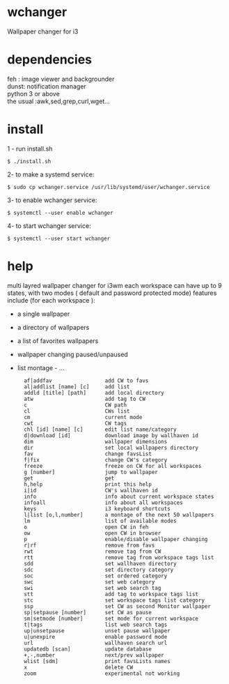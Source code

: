 # wchanger

Wallpaper changer for i3

# dependencies

feh : image viewer and backgrounder<br>
dunst: notification manager<br>
python 3 or above <br>
the usual :awk,sed,grep,curl,wget...

# install

1 - run install.sh

    $ ./install.sh

2- to make a systemd service:

    $ sudo cp wchanger.service /usr/lib/systemd/user/wchanger.service

3- to enable wchanger service:

    $ systemctl --user enable wchanger

4- to start wchanger service:

    $ systemctl --user start wchanger

# help

multi layred wallpaper changer for i3wm
each workspace can have up to 9 states,
with two modes ( default and password protected mode)
features include (for each workspace ):

-   a single wallpaper<br>
-   a directory of wallpapers<br>
-   a list of favorites wallpapers<br>
-   wallpaper changing paused/unpaused<br>
-   list montage - ...<br>

          af|addfav              	add CW to favs
          al|addlist [name] [c]  	add list
          addld [title] [path]   	add local directory
          atw                    	add tag to CW
          c                      	CW path
          cl                     	CWs list
          cm                     	current mode
          cwt                    	CW tags
          chl [id] [name] [c]    	edit list name/category
          d|download [id]        	download image by wallhaven id
          dim                    	wallpaper dimensions
          dir                    	set local wallpapers directory
          fav                    	change favsList
          f|fix                  	change CW's category
          freeze                 	freeze on CW for all workspaces
          g [number]             	jump to wallpaper
          get                    	get
          h,help                 	print this help
          i|id                   	CW's wallhaven id
          info                   	info about current workspace states
          infoall                	info about all workspaces
          keys                   	i3 keyboard shortcuts
          l|list [o,l,number]    	a montage of the next 50 wallpapers
          lm                     	list of available modes
          o                      	open CW in feh
          ow                     	open CW in browser
          p                      	enable/disable wallpaper changing
          r|rf                   	remove from favs
          rwt                    	remove tag from CW
          rtt                    	remove tag from workspace tags list
          sdd                    	set wallhaven directory
          sdc                    	set directory category
          soc                    	set ordered category
          swc                    	set web category
          swi                    	set web search tag
          stt                    	add tag to workspace tags list
          stc                    	set workspace tags list category
          ssp                    	set CW as second Monitor wallpaper
          sp|setpause [number]   	set CW as pause
          sm|setmode [number]    	set mode for current workspace
          t|tags                 	list web search tags
          up|unsetpause          	unset pause wallpaper
          u|unexpire             	enable password mode
          url                    	wallhaven search url
          updatedb [scan]        	update database
          +,-,number             	next/prev wallpaper
          wlist [sdm]            	print favsLists names
          x                      	delete CW
          zoom                   	experimental not working
